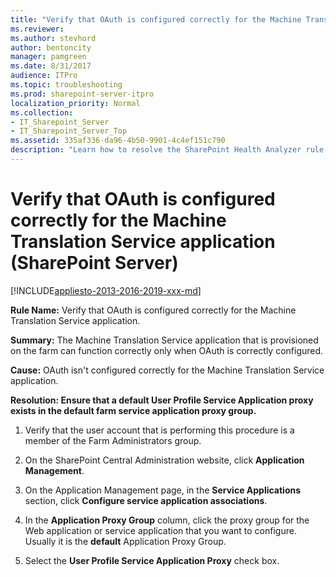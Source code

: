 ```yaml
---
title: "Verify that OAuth is configured correctly for the Machine Translation Service application (SharePoint Server)"
ms.reviewer: 
ms.author: stevhord
author: bentoncity
manager: pamgreen
ms.date: 8/31/2017
audience: ITPro
ms.topic: troubleshooting
ms.prod: sharepoint-server-itpro
localization_priority: Normal
ms.collection:
- IT_Sharepoint_Server
- IT_Sharepoint_Server_Top
ms.assetid: 335af336-da96-4b50-9901-4c4ef151c790
description: "Learn how to resolve the SharePoint Health Analyzer rule: Verify that OAuth is configured correctly for the Machine Translation Service application, for SharePoint Server."
---
```


# Verify that OAuth is configured correctly for the Machine Translation Service application (SharePoint Server)

[!INCLUDE[appliesto-2013-2016-2019-xxx-md](../includes/appliesto-2013-2016-2019-xxx-md.md)] 
  
 **Rule Name:** Verify that OAuth is configured correctly for the Machine Translation Service application. 
  
 **Summary:** The Machine Translation Service application that is provisioned on the farm can function correctly only when OAuth is correctly configured. 
  
 **Cause:** OAuth isn't configured correctly for the Machine Translation Service application. 
  
 **Resolution: Ensure that a default User Profile Service Application proxy exists in the default farm service application proxy group.**
  
1. Verify that the user account that is performing this procedure is a member of the Farm Administrators group.
    
2. On the SharePoint Central Administration website, click **Application Management**.
    
3. On the Application Management page, in the **Service Applications** section, click **Configure service application associations**.
    
4. In the **Application Proxy Group** column, click the proxy group for the Web application or service application that you want to configure. Usually it is the **default** Application Proxy Group. 
    
5. Select the **User Profile Service Application Proxy** check box. 
    

